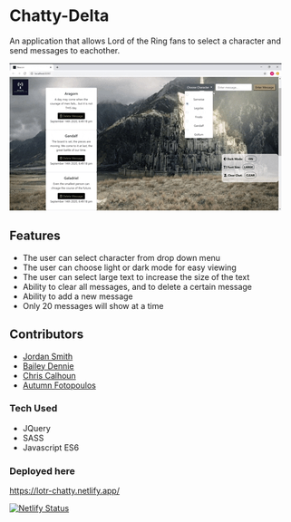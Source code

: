 # Chatty-Delta

An application that allows Lord of the Ring fans to select a character and send messages to eachother.

![](./images/Animated%20GIF-downsized.gif)

## Features

* The user can select character from drop down menu 
* The user can choose light or dark mode for easy viewing
* The user can select large text to increase the size of the text
* Ability to clear all messages, and to delete a certain message
* Ability to add a new message
* Only 20 messages will show at a time 

## Contributors
* [Jordan Smith](https://github.com/JSmith989)
* [Bailey Dennie](https://github.com/BaileyEDennis)
* [Chris Calhoun](https://github.com/chris-calhoun)
* [Autumn Fotopoulos](https://github.com/AutumnFoto)

### Tech Used

* JQuery
* SASS
* Javascript ES6

### Deployed here
https://lotr-chatty.netlify.app/

[![Netlify Status](https://api.netlify.com/api/v1/badges/22bd2c7c-25c4-4a38-8b7e-d7ca687a4247/deploy-status)](https://app.netlify.com/sites/lotr-chatty/deploys)
